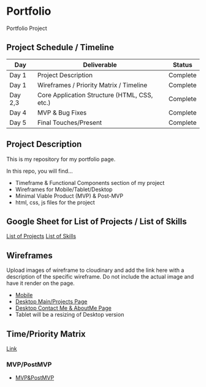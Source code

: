 # Portfolio
Portfolio Project

## Project Schedule / Timeline

|  Day | Deliverable | Status
|---|---| ---|
|Day 1| Project Description | Complete
|Day 1| Wireframes / Priority Matrix / Timeline | Complete
|Day 2,3| Core Application Structure (HTML, CSS, etc.) | Complete
|Day 4| MVP & Bug Fixes | Complete
|Day 5| Final Touches/Present | Complete


## Project Description

This is my repository for my portfolio page.

In this repo, you will find...
- Timeframe & Functional Components section of my project 
- Wireframes for Mobile/Tablet/Desktop
- Minimal Viable Product (MVP) & Post-MVP
- html, css, js files for the project

## Google Sheet for List of Projects / List of Skills

[List of Projects](https://docs.google.com/spreadsheets/d/1DVsYouq2bljhJaC5GVWesAj1GZoAT1sTI-1inopSn3o/edit?usp=sharing) 
[List of Skills](https://docs.google.com/spreadsheets/d/1gzo6lYq1kfwadx19Tg-ikVdwuBkr9EIehZemdgUngO4/edit?usp=sharing)

## Wireframes

Upload images of wireframe to cloudinary and add the link here with a description of the specific wireframe. Do not include the actual image and have it render on the page.  

- [Mobile](https://i.imgur.com/cdef8JY.jpg)
- [Desktop Main/Projects Page](https://i.imgur.com/ELkIWbi.jpg)
- [Desktop Contact Me & AboutMe Page](https://i.imgur.com/dC5EJsj.jpg)
- Tablet will be a resizing of Desktop version

## Time/Priority Matrix 

[Link](https://i.imgur.com/j4R7ui1.png)

### MVP/PostMVP 

- [MVP&PostMVP](https://docs.google.com/spreadsheets/d/1idkC--5e52-cfHt48fEzBxfiWZGT9OK25DsRQnVbUV4/edit?usp=sharing)




